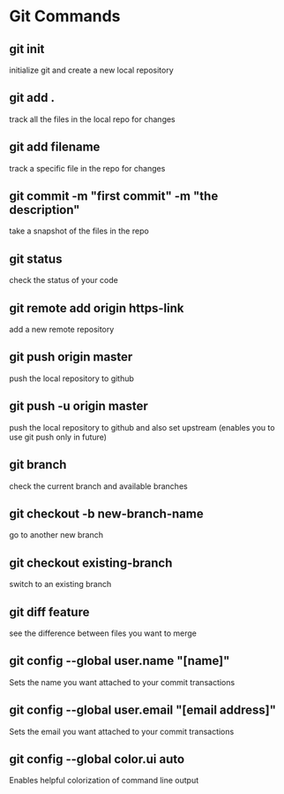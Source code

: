 # Git Commands

## git init
initialize git and create a new local repository

## git add .
track all the files in the local repo for changes

## git add filename
track a specific file in the repo for changes

## git commit -m "first commit" -m "the description"
take a snapshot of the files in the repo

## git status
check the status of your code

## git remote add origin https-link
add a new remote repository

## git push origin master
push the local repository to github

## git push -u origin master
push the local repository to github and also set upstream (enables you to use git push only in future)

## git branch
check the current branch and available branches

## git checkout -b new-branch-name
go to another new branch

## git checkout existing-branch
switch to an existing branch

## git diff feature
see the difference between files you want to merge

## git config --global user.name "[name]"
Sets the name you want attached to your commit transactions

## git config --global user.email "[email address]"
Sets the email you want attached to your commit transactions

## git config --global color.ui auto
Enables helpful colorization of command line output